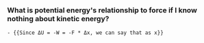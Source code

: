 ### What is potential energy's relationship to force if I know nothing about kinetic energy?
	- {{Since ΔU = -W = -F * Δx, we can say that as x}}